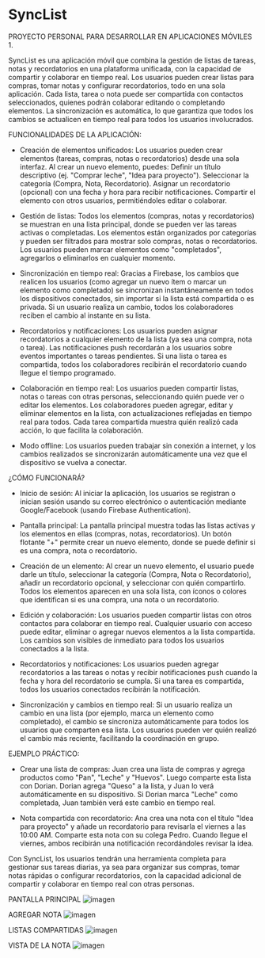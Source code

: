 # SyncList

PROYECTO PERSONAL PARA DESARROLLAR EN APLICACIONES MÓVILES 1.

SyncList es una aplicación móvil que combina la gestión de listas de tareas, notas y recordatorios en una plataforma unificada, con la capacidad de compartir y colaborar en tiempo real. Los usuarios pueden crear listas para compras, tomar notas y configurar recordatorios, todo en una sola aplicación. Cada lista, tarea o nota puede ser compartida con contactos seleccionados, quienes podrán colaborar editando o completando elementos. La sincronización es automática, lo que garantiza que todos los cambios se actualicen en tiempo real para todos los usuarios involucrados.

FUNCIONALIDADES DE LA APLICACIÓN:

- Creación de elementos unificados:
  Los usuarios pueden crear elementos (tareas, compras, notas o recordatorios) desde una sola interfaz. Al crear un nuevo elemento, puedes:
  Definir un título descriptivo (ej. "Comprar leche", "Idea para proyecto").
  Seleccionar la categoría (Compra, Nota, Recordatorio).
  Asignar un recordatorio (opcional) con una fecha y hora para recibir notificaciones.
  Compartir el elemento con otros usuarios, permitiéndoles editar o colaborar.

- Gestión de listas:
  Todos los elementos (compras, notas y recordatorios) se muestran en una lista principal, donde se pueden ver las tareas activas o completadas.
  Los elementos están organizados por categorías y pueden ser filtrados para mostrar solo compras, notas o recordatorios.
  Los usuarios pueden marcar elementos como "completados", agregarlos o eliminarlos en cualquier momento.

- Sincronización en tiempo real:
  Gracias a Firebase, los cambios que realicen los usuarios (como agregar un nuevo ítem o marcar un elemento como completado) se sincronizan instantáneamente en todos los dispositivos conectados, sin importar si la lista está compartida o es privada.
  Si un usuario realiza un cambio, todos los colaboradores reciben el cambio al instante en su lista.

- Recordatorios y notificaciones:
  Los usuarios pueden asignar recordatorios a cualquier elemento de la lista (ya sea una compra, nota o tarea).
  Las notificaciones push recordarán a los usuarios sobre eventos importantes o tareas pendientes.
  Si una lista o tarea es compartida, todos los colaboradores recibirán el recordatorio cuando llegue el tiempo programado.

- Colaboración en tiempo real:
  Los usuarios pueden compartir listas, notas o tareas con otras personas, seleccionando quién puede ver o editar los elementos.
  Los colaboradores pueden agregar, editar y eliminar elementos en la lista, con actualizaciones reflejadas en tiempo real para todos.
  Cada tarea compartida muestra quién realizó cada acción, lo que facilita la colaboración.

- Modo offline:
  Los usuarios pueden trabajar sin conexión a internet, y los cambios realizados se sincronizarán automáticamente una vez que el dispositivo se vuelva a conectar.

¿CÓMO FUNCIONARÁ?

- Inicio de sesión:
  Al iniciar la aplicación, los usuarios se registran o inician sesión usando su correo electrónico o autenticación mediante Google/Facebook (usando Firebase Authentication).

- Pantalla principal:
  La pantalla principal muestra todas las listas activas y los elementos en ellas (compras, notas, recordatorios).
  Un botón flotante "+" permite crear un nuevo elemento, donde se puede definir si es una compra, nota o recordatorio.

- Creación de un elemento:
  Al crear un nuevo elemento, el usuario puede darle un título, seleccionar la categoría (Compra, Nota o Recordatorio), añadir un recordatorio opcional, y seleccionar con quién compartirlo.
  Todos los elementos aparecen en una sola lista, con íconos o colores que identifican si es una compra, una nota o un recordatorio.

- Edición y colaboración:
  Los usuarios pueden compartir listas con otros contactos para colaborar en tiempo real. Cualquier usuario con acceso puede editar, eliminar o agregar nuevos elementos a la lista compartida.
  Los cambios son visibles de inmediato para todos los usuarios conectados a la lista.

- Recordatorios y notificaciones:
  Los usuarios pueden agregar recordatorios a las tareas o notas y recibir notificaciones push cuando la fecha y hora del recordatorio se cumpla.
  Si una tarea es compartida, todos los usuarios conectados recibirán la notificación.

- Sincronización y cambios en tiempo real:
  Si un usuario realiza un cambio en una lista (por ejemplo, marca un elemento como completado), el cambio se sincroniza automáticamente para todos los usuarios que comparten esa lista.
  Los usuarios pueden ver quién realizó el cambio más reciente, facilitando la coordinación en grupo.

EJEMPLO PRÁCTICO:

- Crear una lista de compras:
  Juan crea una lista de compras y agrega productos como "Pan", "Leche" y "Huevos". Luego comparte esta lista con Dorian.
  Dorian agrega "Queso" a la lista, y Juan lo verá automáticamente en su dispositivo. Si Dorian marca "Leche" como completada, Juan también verá este cambio en tiempo real.

- Nota compartida con recordatorio:
  Ana crea una nota con el título "Idea para proyecto" y añade un recordatorio para revisarla el viernes a las 10:00 AM.
  Comparte esta nota con su colega Pedro. Cuando llegue el viernes, ambos recibirán una notificación recordándoles revisar la idea.

Con SyncList, los usuarios tendrán una herramienta completa para gestionar sus tareas diarias, ya sea para organizar sus compras, tomar notas rápidas o configurar recordatorios, con la capacidad adicional de compartir y colaborar en tiempo real con otras personas.

PANTALLA PRINCIPAL
![imagen](https://github.com/user-attachments/assets/c7ba886d-8eba-4c3f-8fd2-1866235ad9d4)

AGREGAR NOTA
![imagen](https://github.com/user-attachments/assets/668b3ff9-3600-4e67-9a20-f5f9899d9679)

LISTAS COMPARTIDAS
![imagen](https://github.com/user-attachments/assets/3f45c9d3-0ce4-4c64-b895-b065e193fc71)

VISTA DE LA NOTA
![imagen](https://github.com/user-attachments/assets/ec61ac0d-a116-4d63-bffd-94e21775ec85)




